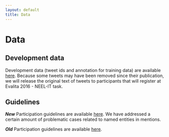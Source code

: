 ```yaml
---
layout: default
title: Data
---
```


# Data

## Development data

Development data (tweet ids and annotation for training data) are available [here](https://drive.google.com/file/d/0Bx77nAswtpavdzM3SWdyT0o1bDg/view?usp=sharing). 
Because some tweets may have been removed since their publication, we will release the original text of tweets to participants that will register at Evalita 2016 - NEEL-IT task.

## Guidelines

***New*** Participation guidelines are available [here](https://drive.google.com/open?id=1saUb2NSxml67pcrz3m_bMcibe1nST2CTedeKOBklKaI).
We have addressed a certain amount of problematic cases related to named entities in mentions.

***Old*** Participation guidelines are available [here](https://docs.google.com/document/d/1UjDJRmmWI797mlMhg_4Fj96ybiRZfatekJzO8JQjR-8/edit?usp=sharing).


